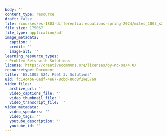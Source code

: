 ```yaml
---
body: ''
content_type: resource
draft: false
file: /courses/es-1803-differential-equations-spring-2024/mites_1803_s24_ps3-qa.pdf
file_size: 175067
file_type: application/pdf
image_metadata:
  caption: ''
  credit: ''
  image-alt: ''
learning_resource_types:
- Problem Sets with Solutions
license: https://creativecommons.org/licenses/by-nc-sa/4.0/
resourcetype: Document
title: 'ES.1803 S24: Pset 3: Solutions'
uid: fc14c4b6-0adf-4e67-8cbd-80d8f2be5769
video_files:
  archive_url: ''
  video_captions_file: ''
  video_thumbnail_file: ''
  video_transcript_file: ''
video_metadata:
  video_speakers: ''
  video_tags: ''
  youtube_description: ''
  youtube_id: ''
---
```

